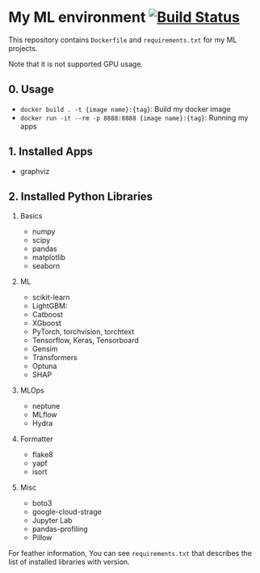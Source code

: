 # My ML environment [![Build Status](https://travis-ci.com/tokuma09/ML_env.svg?branch=main)](https://travis-ci.com/tokuma09/ML_env)

This repository contains `Dockerfile` and `requirements.txt` for my ML projects.

Note that it is not supported GPU usage.
## 0. Usage

- `docker build . -t {image name}:{tag}`: Build my docker image
- `docker run -it --rm -p 8888:8888 {image name}:{tag}`:  Running my apps

## 1. Installed Apps
- graphviz

## 2. Installed Python Libraries

1. Basics
   - numpy
   - scipy
   - pandas
   - matplotlib
   - seaborn


2. ML
   - scikit-learn
   - LightGBM:
   - Catboost
   - XGboost
   - PyTorch, torchvision, torchtext
   - Tensorflow, Keras, Tensorboard
   - Gensim
   - Transformers
   - Optuna
   - SHAP

3. MLOps
   - neptune
   - MLflow
   - Hydra

4. Formatter
   - flake8
   - yapf
   - isort

5. Misc
   - boto3
   - google-cloud-strage
   - Jupyter Lab
   - pandas-profiling
   - Pillow


For feather information, You can see `requirements.txt` that describes the list of installed libraries with version.
